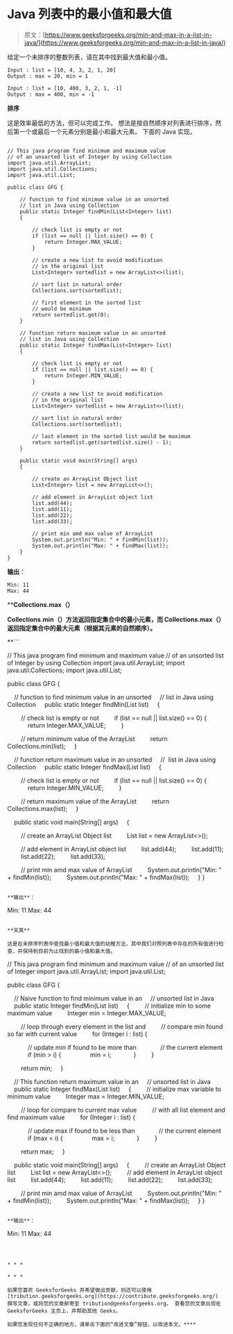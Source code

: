 # Java 列表中的最小值和最大值

> 原文：[https://www.geeksforgeeks.org/min-and-max-in-a-list-in-java/](https://www.geeksforgeeks.org/min-and-max-in-a-list-in-java/)

给定一个未排序的整数列表，请在其中找到最大值和最小值。

```
Input : list = [10, 4, 3, 2, 1, 20]
Output : max = 20, min = 1

Input : list = [10, 400, 3, 2, 1, -1]
Output : max = 400, min = -1

```

**排序**

这是效率最低的方法，但可以完成工作。 想法是按自然顺序对列表进行排序，然后第一个或最后一个元素分别是最小和最大元素。 下面的 Java 实现。

```

// This java program find minimum and maximum value 
// of an unsorted list of Integer by using Collection 
import java.util.ArrayList; 
import java.util.Collections; 
import java.util.List; 

public class GFG { 

    // function to find minimum value in an unsorted 
    // list in Java using Collection 
    public static Integer findMin(List<Integer> list) 
    { 

        // check list is empty or not 
        if (list == null || list.size() == 0) { 
            return Integer.MAX_VALUE; 
        } 

        // create a new list to avoid modification  
        // in the original list 
        List<Integer> sortedlist = new ArrayList<>(list); 

        // sort list in natural order 
        Collections.sort(sortedlist); 

        // first element in the sorted list 
        // would be minimum 
        return sortedlist.get(0); 
    } 

    // function return maximum value in an unsorted 
    // list in Java using Collection 
    public static Integer findMax(List<Integer> list) 
    { 

        // check list is empty or not 
        if (list == null || list.size() == 0) { 
            return Integer.MIN_VALUE; 
        } 

        // create a new list to avoid modification 
        // in the original list 
        List<Integer> sortedlist = new ArrayList<>(list); 

        // sort list in natural order 
        Collections.sort(sortedlist); 

        // last element in the sorted list would be maximum 
        return sortedlist.get(sortedlist.size() - 1); 
    } 

    public static void main(String[] args) 
    { 

        // create an ArrayList Object list 
        List<Integer> list = new ArrayList<>(); 

        // add element in ArrayList object list 
        list.add(44); 
        list.add(11); 
        list.add(22); 
        list.add(33); 

        // print min amd max value of ArrayList 
        System.out.println("Min: " + findMin(list)); 
        System.out.println("Max: " + findMax(list)); 
    } 
} 

```

**输出**：

```
Min: 11
Max: 44
```

 ****Collections.max（）** 

 **Collections.min（）方法返回指定集合中的最小元素，而 Collections.max（）返回指定集合中的最大元素（根据其元素的自然顺序）。**

 **```

// This java program find minimum and maximum value 
// of an unsorted list of Integer by using Collection 
import java.util.ArrayList; 
import java.util.Collections; 
import java.util.List; 

public class GFG { 

    // function to find minimum value in an unsorted 
    // list in Java using Collection 
    public static Integer findMin(List<Integer> list) 
    { 

        // check list is empty or not 
        if (list == null || list.size() == 0) { 
            return Integer.MAX_VALUE; 
        } 

        // return minimum value of the ArrayList 
        return Collections.min(list); 
    } 

    // function return maximum value in an unsorted 
    //  list in Java using Collection 
    public static Integer findMax(List<Integer> list) 
    { 

        // check list is empty or not 
        if (list == null || list.size() == 0) { 
            return Integer.MIN_VALUE; 
        } 

        // return maximum value of the ArrayList 
        return Collections.max(list); 
    } 

    public static void main(String[] args) 
    { 

        // create an ArrayList Object list 
        List<Integer> list = new ArrayList<>(); 

        // add element in ArrayList object list 
        list.add(44); 
        list.add(11); 
        list.add(22); 
        list.add(33); 

        // print min amd max value of ArrayList 
        System.out.println("Min: " + findMin(list)); 
        System.out.println("Max: " + findMax(list)); 
    } 
} 

```

**输出**：

```
Min: 11
Max: 44
```

**天真**

这是在未排序列表中查找最小值和最大值的幼稚方法，其中我们对照列表中存在的所有值进行检查，并保持到目前为止找到的最小值和最大值。

```

// This java program find minimum and maximum value 
// of an unsorted list of Integer 
import java.util.ArrayList; 
import java.util.List; 

public class GFG { 

    // Naive function to find minimum value in an 
    // unsorted list in Java 
    public static Integer findMin(List<Integer> list) 
    { 
        // initialize min to some maximum value 
        Integer min = Integer.MAX_VALUE; 

        // loop through every element in the list and 
        // compare min found so far with current value 
        for (Integer i : list) { 

            // update min if found to be more than  
            // the current element 
            if (min > i) { 
                min = i; 
            } 
        } 

        return min; 
    } 

    // This function return maximum value in an 
    // unsorted list in Java 
    public static Integer findMax(List<Integer> list) 
    { 
        // initialize max variable to minimum value 
        Integer max = Integer.MIN_VALUE; 

        // loop for compare to current max value 
        // with all list element and find maximum value 
        for (Integer i : list) { 

            // update max if found to be less than  
            // the current element 
            if (max < i) { 
                max = i; 
            } 
        } 

        return max; 
    } 

    public static void main(String[] args) 
    { 
        // create an ArrayList Object list 
        List<Integer> list = new ArrayList<>(); 
        // add element in ArrayList object list 
        list.add(44); 
        list.add(11); 
        list.add(22); 
        list.add(33); 

        // print min amd max value of ArrayList 
        System.out.println("Min: " + findMin(list)); 
        System.out.println("Max: " + findMax(list)); 
    } 
} 

```

**输出**：

```
Min: 11
Max: 44
```



* * *

* * *

如果您喜欢 GeeksforGeeks 并希望做出贡献，则还可以使用 [tribution.geeksforgeeks.org](https://contribute.geeksforgeeks.org/) 撰写文章，或将您的文章邮寄至 tribution@geeksforgeeks.org。 查看您的文章出现在 GeeksforGeeks 主页上，并帮助其他 Geeks。

如果您发现任何不正确的地方，请单击下面的“改进文章”按钮，以改进本文。****